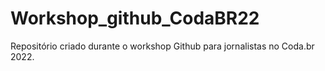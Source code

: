 # Workshop_github_CodaBR22

Repositório criado durante o workshop Github para jornalistas no Coda.br 2022.
